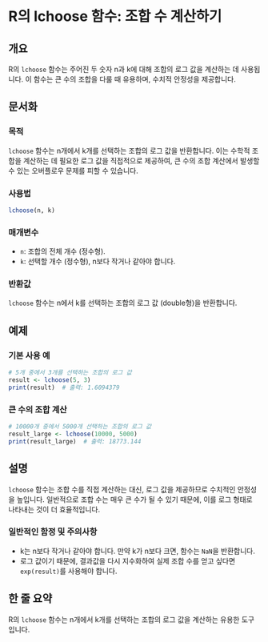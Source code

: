 <!--
Meta Description: # R의 lchoose 함수: 조합 수 계산하기 ## 개요 R의 `lchoose` 함수는 주어진 두 숫자 n과 k에 대해 조합의 로그 값을 계산하는 데 사용됩니다. 이 함수는 큰 수의 조합을 다룰 때 유용하며, 수치적 안정성을 제공합니다. ## 문서화 ### 목적 `l...
Meta Keywords: lchoose, 함수는, 조합의, 선택하는, 계산하는
-->

# R의 lchoose 함수: 조합 수 계산하기

## 개요
R의 `lchoose` 함수는 주어진 두 숫자 n과 k에 대해 조합의 로그 값을 계산하는 데 사용됩니다. 이 함수는 큰 수의 조합을 다룰 때 유용하며, 수치적 안정성을 제공합니다.

## 문서화

### 목적
`lchoose` 함수는 n개에서 k개를 선택하는 조합의 로그 값을 반환합니다. 이는 수학적 조합을 계산하는 데 필요한 로그 값을 직접적으로 제공하여, 큰 수의 조합 계산에서 발생할 수 있는 오버플로우 문제를 피할 수 있습니다.

### 사용법
```R
lchoose(n, k)
```

### 매개변수
- `n`: 조합의 전체 개수 (정수형).
- `k`: 선택할 개수 (정수형), n보다 작거나 같아야 합니다.

### 반환값
`lchoose` 함수는 n에서 k를 선택하는 조합의 로그 값 (double형)을 반환합니다.

## 예제

### 기본 사용 예
```R
# 5개 중에서 3개를 선택하는 조합의 로그 값
result <- lchoose(5, 3)
print(result)  # 출력: 1.6094379
```

### 큰 수의 조합 계산
```R
# 10000개 중에서 5000개 선택하는 조합의 로그 값
result_large <- lchoose(10000, 5000)
print(result_large)  # 출력: 18773.144
```

## 설명
`lchoose` 함수는 조합 수를 직접 계산하는 대신, 로그 값을 제공하므로 수치적인 안정성을 높입니다. 일반적으로 조합 수는 매우 큰 수가 될 수 있기 때문에, 이를 로그 형태로 나타내는 것이 더 효율적입니다. 

### 일반적인 함정 및 주의사항
- k는 n보다 작거나 같아야 합니다. 만약 k가 n보다 크면, 함수는 `NaN`을 반환합니다.
- 로그 값이기 때문에, 결과값을 다시 지수화하여 실제 조합 수를 얻고 싶다면 `exp(result)`를 사용해야 합니다.

## 한 줄 요약
R의 `lchoose` 함수는 n개에서 k개를 선택하는 조합의 로그 값을 계산하는 유용한 도구입니다.
